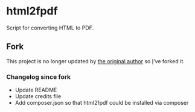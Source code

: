 # html2fpdf

Script for converting HTML to PDF.


## Fork

This project is no longer updated by [the original author](https://github.com/renatoac83/html2fpdf) so [I](https://github.com/dotancohen/html2fpdf)'ve forked it.<br>

### Changelog since fork

* Update README
* Update credits file
* Add composer.json so that html2fpdf could be installed via composer

